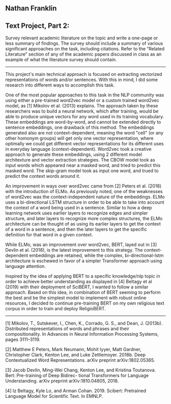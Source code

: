 ## Nathan Franklin
## Text Project, Part 2:
Survey relevant academic literature on the topic and write a one-page or less summary of findings. The survey should include a summary of various significant approaches on the task, including citations. Refer to the “Related Literature” section of any of the academic papers discussed in class as an example of what the literature survey should contain.  

----
This project's main technical approach is focused on extracting vectorized representations of words and/or sentences. With this in mind, I did some research into different ways to accomplish this task.

One of the most popular approaches to this task in the NLP community was using either a pre-trained word2vec model or a custom trained word2vec model, as [1] Mikolov et al. (2013) explains. The approach taken by these researchers was to build a neural network, which after training, would be able to produce unique vectors for any word used in its training vocabulary. These embeddings are word-by-word, and cannot be extended directly to sentence embeddings, one drawback of this method. The embeddings generated also are not context-dependent, meaning the word "cell" (or any other homonym groups) will get only one vector representation, where optimally we could get different vector representations for its different uses in everyday language (context-dependent). Word2vec took a creative approach to generate these embeddings, using 2 different model architexture and vector extraction strategies. The CBOW model took as input words which appeared near a masked word, and tried to predict this masked word. The skip-gram model took as input one word, and trued to predict the context words around it. 

An improvement in ways over word2vec came from [2] Peters et al. (2018) with the introduction of ELMo. As previously noted, one of the weaknesses of word2vec was the context-independent nature of the embeddings. ELMo uses a bi-directional LSTM structure in order to be able to take into account the context of a word being used in a sentence. Similar to how a deep learning network uses earlier layers to recognize edges and simpler structure, and later layers to recognize more complex structures, the ELMo architecture can be thought of as using its earlier layers to get the context of a word in a sentence, and then the later layers to get the specific definition for that word in a given context.   

While ELMo, was an improvement over word2vec, BERT, layed out in [3] Devlin et al. (2018), is the latest improvement to this strategy. The context-dependent embeddings are retained, while the complex, bi-directional-lstm architecture is eschewed in favor of a simpler Transformer approach using language attention. 

Inspired by the idea of applying BERT to a specific knowledge/nlp topic in order to achieve better understanding as displayed in [4] Beltagy et al (2019) with their deployment of SciBERT, I wanted to follow a similar approach. Based on this idea, in combination of BERT seeming to perform the best and be the simplest model to implement with robust online resources, I decided to continue pre-training BERT on my own religious text corpus in order to train and deploy ReligioBERT.

---
[1] Mikolov, T., Sutskever, I., Chen, K., Corrado, G. S., and Dean, J. (2013b). Distributed representations of words and phrases and their compositionality. In Advances in Neural Information Processing Systems, pages 3111–3119.

[2] Matthew E Peters, Mark Neumann, Mohit Iyyer, Matt Gardner, Christopher Clark, Kenton Lee, and Luke Zettlemoyer. 2018b. Deep Contextualized Word Representations. arXiv preprint arXiv:1802.05365.

[3] Jacob Devlin, Ming-Wei Chang, Kenton Lee, and Kristina Toutanova. Bert: Pre-training of Deep Bidirec- tional Transformers for Language Understanding. arXiv preprint arXiv:1810.04805, 2018.

[4] Iz Beltagy, Kyle Lo, and Arman Cohan. 2019. Scibert: Pretrained Language Model for Scientific Text. In EMNLP.
